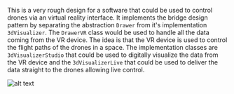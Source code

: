 This is a very rough design for a software that could be used to control drones via an virtual reality interface. It implements the bridge design pattern by separating the abstraction `Drawer` from it's implementation `3dVisualizer`. The `DrawerVR` class would be used to handle all the data coming from the VR device. The idea is that the VR device is used to control the flight paths of the drones in a space. The implementation classes are `3dVisualizerStudio` that could be used to digitally visualize the data from the VR device and the `3dVisualizerLive` that could be used to deliver the data straight to the drones allowing live control.

![alt text](https://github.com/Iepvzaeh/DesignPatterns/blob/master/DP16_bridge/UML%2016%20Bridge.png)
